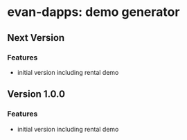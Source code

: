 # evan-dapps: demo generator

## Next Version
### Features
- initial version including rental demo

## Version 1.0.0
### Features
- initial version including rental demo
